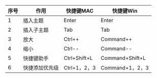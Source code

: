 
| 序号 | 作用  | 快捷键MAC | 快捷键Win |
| ---- | ---- | ----  | ----  |
| 1 | 插入主题  | Enter | Enter |
| 2 | 插入子主题 | Tab | Tab |
| 3 | 放大 | Ctrl++ | Command++ |
| 4 | 缩小 | Ctrl-- | Command-- |
| 5 | 快捷键助手 | Ctrl+Shift+L| Command+Shift+L |
| 6 | 快捷添加优先级 | Ctrl+1，2，3| Command+1，2，3 | 7 | 



